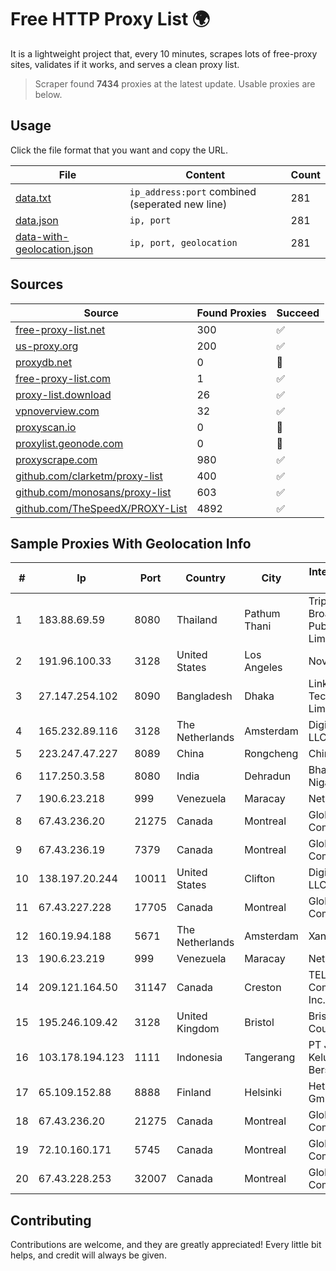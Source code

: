 
# Free HTTP Proxy List 🌍

It is a lightweight project that, every 10 minutes, scrapes lots of free-proxy sites, validates if it works, and serves a clean proxy list.


> Scraper found **7434** proxies at the latest update. Usable proxies are below.

## Usage

Click the file format that you want and copy the URL.


|File|Content|Count|
|----|-------|-----|
|[data.txt](https://raw.githubusercontent.com/themiralay/Proxy-List-World/master/data.txt)|`ip_address:port` combined (seperated new line)|281|
|[data.json](https://raw.githubusercontent.com/themiralay/Proxy-List-World/master/data.json)|`ip, port`|281|
|[data-with-geolocation.json](https://raw.githubusercontent.com/themiralay/Proxy-List-World/master/data-with-geolocation.json)|`ip, port, geolocation`|281|

## Sources

|Source|Found Proxies|Succeed|
|------|-------------|-------|
|[free-proxy-list.net](https://free-proxy-list.net)|300|✅|
|[us-proxy.org](https://www.us-proxy.org)|200|✅|
|[proxydb.net](http://proxydb.net)|0|🚫|
|[free-proxy-list.com](https://free-proxy-list.com/?page=&port=&type%5B%5D=http&type%5B%5D=https&up_time=0&search=Search)|1|✅|
|[proxy-list.download](https://www.proxy-list.download/HTTP)|26|✅|
|[vpnoverview.com](https://vpnoverview.com/privacy/anonymous-browsing/free-proxy-servers)|32|✅|
|[proxyscan.io](https://www.proxyscan.io)|0|🚫|
|[proxylist.geonode.com](https://proxylist.geonode.com/api/proxy-list?limit=300&page=1&sort_by=lastChecked&sort_type=desc&protocols=http,https)|0|🚫|
|[proxyscrape.com](https://api.proxyscrape.com/v2/?request=displayproxies&protocol=http&timeout=10000&country=all&ssl=all&anonymity=all)|980|✅|
|[github.com/clarketm/proxy-list](https://raw.githubusercontent.com/clarketm/proxy-list/master/proxy-list-raw.txt)|400|✅|
|[github.com/monosans/proxy-list](https://raw.githubusercontent.com/monosans/proxy-list/main/proxies/http.txt)|603|✅|
|[github.com/TheSpeedX/PROXY-List](https://raw.githubusercontent.com/TheSpeedX/PROXY-List/master/http.txt)|4892|✅|


## Sample Proxies With Geolocation Info

|#|Ip|Port|Country|City|Internet Service Provider|
|-|--|----|-------|----|-------------------------|
|1|183.88.69.59|8080|Thailand|Pathum Thani|Triple T Broadband Public Company Limited|
|2|191.96.100.33|3128|United States|Los Angeles|NovoServe B.V.|
|3|27.147.254.102|8090|Bangladesh|Dhaka|Link3 Technologies Limited|
|4|165.232.89.116|3128|The Netherlands|Amsterdam|DigitalOcean, LLC|
|5|223.247.47.227|8089|China|Rongcheng|Chinanet|
|6|117.250.3.58|8080|India|Dehradun|Bharat Sanchar Nigam Ltd|
|7|190.6.23.218|999|Venezuela|Maracay|Net Uno|
|8|67.43.236.20|21275|Canada|Montreal|GloboTech Communications|
|9|67.43.236.19|7379|Canada|Montreal|GloboTech Communications|
|10|138.197.20.244|10011|United States|Clifton|DigitalOcean, LLC|
|11|67.43.227.228|17705|Canada|Montreal|GloboTech Communications|
|12|160.19.94.188|5671|The Netherlands|Amsterdam|Xantho UAB|
|13|190.6.23.219|999|Venezuela|Maracay|Net Uno|
|14|209.121.164.50|31147|Canada|Creston|TELUS Communications Inc.|
|15|195.246.109.42|3128|United Kingdom|Bristol|Bristol City Council|
|16|103.178.194.123|1111|Indonesia|Tangerang|PT Jaringan Keluarga Bersama|
|17|65.109.152.88|8888|Finland|Helsinki|Hetzner Online GmbH|
|18|67.43.236.20|21275|Canada|Montreal|GloboTech Communications|
|19|72.10.160.171|5745|Canada|Montreal|GloboTech Communications|
|20|67.43.228.253|32007|Canada|Montreal|GloboTech Communications|



## Contributing

Contributions are welcome, and they are greatly appreciated! Every
little bit helps, and credit will always be given.

